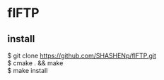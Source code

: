 # flFTP

## install

$ git clone https://github.com/SHASHENp/flFTP.git   
$ cmake . && make  
$ make install  
